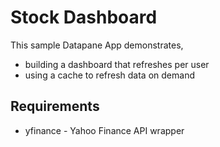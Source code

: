 # Stock Dashboard

This sample Datapane App demonstrates,
- building a dashboard that refreshes per user
- using a cache to refresh data on demand

## Requirements

- yfinance - Yahoo Finance API wrapper

